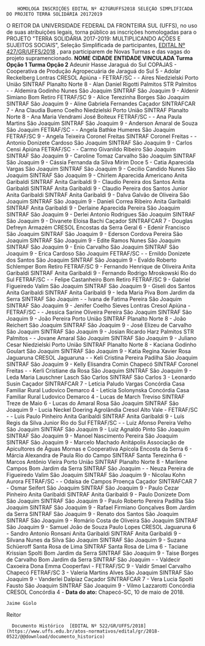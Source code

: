         HOMOLOGA INSCRIÇÕES EDITAL Nº 427GRUFFS2018 SELEÇÃO SIMPLIFICADA DO PROJETO TERRA SOLIDÁRIA 20172019  

 O REITOR DA UNIVERSIDADE FEDERAL DA FRONTEIRA SUL (UFFS), no uso de suas atribuições legais, torna público as inscrições homologadas para o PROJETO "TERRA SOLIDÁRIA 2017-2019: MULTIPLICANDO AÇÕES E SUJEITOS SOCIAIS", Seleção Simplificada de participantes, [EDITAL Nº 427/GR/UFFS/2018](https://www.uffs.edu.br/atos-normativos/edital/gr/2018-0427)  , para participarem de Novas Turmas e das vagas do projeto supramencionado.     **NOME**    **CIDADE**    **ENTIDADE VINCULADA**    **Turma Opção 1**    **Turma Opção 2**      Adeunir Hasse   Jaraguá do Sul   COPAJAS - Cooperativa de Produção Agropecuária de Jaraguá do Sul   5   -     Adolar Reckelberg   Lontras   CRESOL Apiúna - FETRAF/SC   -   -     Aires Niedzielski   Porto União   SINTRAF Planalto Norte   8   -     Alan Daniel Rigotti   Palmitos   STR Palmitos   -   -     Aldemira Godinho Nunes   São Joaquim   SINTRAF São Joaquim   9   -     Aldenir Simiano   Bom Retiro   FETRAF/SC   9   -     Alice Terezinha Borges   São Joaquim   SINTRAF São Joaquim   9   -     Aline Gabriela Fernandes   Caçador   SINTRAFCAR   7   -     Ana Claudia Bueno Coelho Niedzielski   Porto União   SINTRAF Planalto Norte   8   -     Ana Maria Vendrami   José Boiteux   FETRAF/SC   -   -     Ana Paula Martins   São Joaquim   SINTRAF São Joaquim   9   -     Anderson Amaral de Souza   São Joaquim   FETRAF/SC   -   -     Angela Bathke Humeres   São Joaquim   FETRAF/SC   9   -     Angela Teixeira   Coronel Freitas   SINTRAF Coronel Freitas   -   -     Antonio Donizete Cardoso   São Joaquim   SINTRAF São Joaquim   9   -     Carlos Censi   Apiúna   FETRAF/SC   -   -     Carmo Givanildo Ribeiro   São Joaquim   SINTRAF São Joaquim   9   -     Caroline Tomaz Carvalho   São Joaquim   SINTRAF São Joaquim   9   -     Cássia Fernanda da Silva   Mirim Doce      5   -     Catia Aparecida Vargas   São Joaquim   SINTRAF São Joaquim   9   -     Cecilio Candido Nunes   São Joaquim   SINTRAF São Joaquim   9   -     Chirlem Aparecida Americano   Anita Garibaldi   SINTRAF Anita Garibaldi   9   -     Claudio Pereira dos Santos   Anita Garibaldi   SINTRAF Anita Garibaldi   9   -     Claudio Pereira dos Santos Junior   Anita Garibaldi   SINTRAF Anita Garibaldi   9   -     Dalva Galvão de Oliveira   São Joaquim   SINTRAF São Joaquim   9   -     Danieli Correa Ribeiro   Anita Garibaldi   SINTRAF Anita Garibaldi   9   -     Derlaine Aparecida Pereira   São Joaquim   SINTRAF São Joaquim   9   -     Derlei Antonio Rodrigues   São Joaquim   SINTRAF São Joaquim   9   -     Divanete Eloisa Bachi   Caçador   SINTRAFCAR   7   -     Douglas Defreyn   Armazém   CRESOL Encostas da Serra Geral   6   -     Edenir Francisco   São Joaquim   SINTRAF São Joaquim   9   -     Ederson Cordova Pereira   São Joaquim   SINTRAF São Joaquim   9   -     Edite Ramos Nunes   São Joaquim   SINTRAF São Joaquim   9   -     Enio Carvalho   São Joaquim   SINTRAF São Joaquim   9   -     Erica Cardoso   São Joaquim   FETRAF/SC   -   -     Ernildo Donizete dos Santos   São Joaquim   SINTRAF São Joaquim   9   -     Evaldo Roberto Schlemper   Bom Retiro   FETRAF/SC   9   -     Fernando Henrique de Oliveira   Anita Garibaldi   SINTRAF Anita Garibaldi   9   -     Fernando Rodrigo Mroskowski   Rio do Sul   FETRAF/SC   -   -     Felipe Castanheiro   Bom Retiro   FETRAF/SC   9   -     Gabriel Figueiredo Valim   São Joaquim   SINTRAF São Joaquim   9   -     Giseli dos Santos   Anita Garibaldi   SINTRAF Anita Garibaldi   9   -     Ieda Maria Piva   Bom Jardim da Serra   SINTRAF São Joaquim   -   -     Ivana de Fatima Pereira   São Joaquim   SINTRAF São Joaquim   9   -     Jenifer Coelho Sieves   Lontras   Cresol Apiúna - FETRAF/SC   -   -     Jessica Sarine Oliveira Pereira   São Joaquim   SINTRAF São Joaquim   9   -     João Pereira   Porto União   SINTRAF Planalto Norte   8   -     João Reichert   São Joaquim   SINTRAF São Joaquim   9   -     José Elizeu de Carvalho   São Joaquim   SINTRAF São Joaquim   9   -     Josian Ricardo Harz   Palmitos   STR Palmitos   -   -     Jovane Amaral   São Joaquim   SINTRAF São Joaquim   9   -     Juliano Cesar Niedzielski   Porto União   SINTRAF Planalto Norte   8   -     Kaciana Godinho Goulart   São Joaquim   SINTRAF São Joaquim   9   -     Katia Regina Xavier Rosa   Jaguaruna   CRESOL Jaguaruna   -   -     Keli Cristina Pereira Padilha   São Joaquim   SINTRAF São Joaquim   9   -     Kelly Elisandra Comin   Chapecó   SINTRAF Coronel Freitas   -   -     Kerli Cristiane da Rosa   São Joaquim   SINTRAF São Joaquim   9   -     Leda Maria Lauschner Lasch   São Carlos   SINTRAF São Carlos   3   -     Leonardo Susin   Caçador   SINTRAFCAR   7   -     Letícia Paludo Vargas   Concórdia   Casa Familiar Rural Ludovico Demarco   4   -     Letícia Solonynska   Concórdia   Casa Familiar Rural Ludovico Demarco   4   -     Lucas de March   Treviso   SINTRAF Treze de Maio   6   -     Lucas do Amaral Rosa   São Joaquim   SINTRAF São Joaquim   9   -     Lucia Neckel Doering   Agrolândia   Cresol Alto Vale - FETRAF/SC   -   -     Luis Paulo Pinheiro   Anita Garibaldi   SINTRAF Anita Garibaldi   9   -     Luís Regis da Silva Junior   Rio do Sul   FETRAF/SC   -   -     Luiz Afonso Pereira Velho   São Joaquim   SINTRAF São Joaquim   9   -     Luiz Agnaldo Pinto   São Joaquim   SINTRAF São Joaquim   9   -     Manoel Nascimento Pereira   São Joaquim   SINTRAF São Joaquim   9   -     Marcelo Machado   Anitápolis   Associação de Apicultores de Águas Mornas e Cooperativa Apícola Encosta da Serra   6   -     Márcia Alexandra de Paula   Rio do Campo   SINTRAF Santa Terezinha   6   -     Marcos Antônio Vieira   Porto União   SINTRAF Planalto Norte   8   -     Marilene Campos   Bom Jardim da Serra   SINTRAF São Joaquim   -   -     Neuza Pereira de Figueiredo Valim   São Joaquim   SINTRAF São Joaquim   9   -     Nicolau Kohn   Aurora   FETRAF/SC   -   -     Odaísa de Campos Proença   Caçador   SINTRAFCAR   7   -     Osmar Seifert   São Joaquim   SINTRAF São Joaquim   9   -     Paulo Cezar Pinheiro   Anita Garibaldi   SINTRAF Anita Garibaldi   9   -     Paulo Donizete Dom   São Joaquim   SINTRAF São Joaquim   9   -     Paulo Roberto Pereira Padilha   São Joaquim   SINTRAF São Joaquim   9   -     Rafael Firmiano Gonçalves   Bom Jardim da Serra   SINTRAF São Joaquim   9   -     Renato dos Santos   São Joaquim   SINTRAF São Joaquim   9   -     Romário Costa de Oliveira   São Joaquim   SINTRAF São Joaquim   9   -     Samuel João de Souza   Paulo Lopes   CRESOL Jaguaruna   6   -     Sandro Antonio Ronsani   Anita Garibaldi   SINTRAF Anita Garibaldi   9   -     Silvana Nunes da Silva   São Joaquim   SINTRAF São Joaquim   9   -     Suzana Schüeroff   Santa Rosa de Lima   SINTRAF Santa Rosa de Lima   6   -     Taciane Krissian Spolti   Bom Jardim da Serra   SINTRAF São Joaquim   9   -     Taise Borges de Carvalho   Bom Jardim da Serra   SINTRAF São Joaquim   -   -     Valdecir Caxoeira   Dona Emma   Cooperfavi - FETRAF/SC   9   -     Valdir Smael Carvalho   Chapecó   FETRAF/SC   3   -     Valeria Martins Alves   São Joaquim   SINTRAF São Joaquim   9   -     Vanderlei Dalpiaz   Caçador   SINTRAFCAR   7   -     Vera Lucia Spolti Fausto   São Joaquim   SINTRAF São Joaquim   9   -     Vilmo Lazzarotti   Concórdia   CRESOL Concórdia   4   -          **Data do ato:** Chapecó-SC, 10 de maio de 2018.   
 

    Jaime Giolo   
 Reitor 

      Documento Histórico  [EDITAL Nº 522/GR/UFFS/2018](https://www.uffs.edu.br/atos-normativos/edital/gr/2018-0522/@@download/documento_historico)     
      